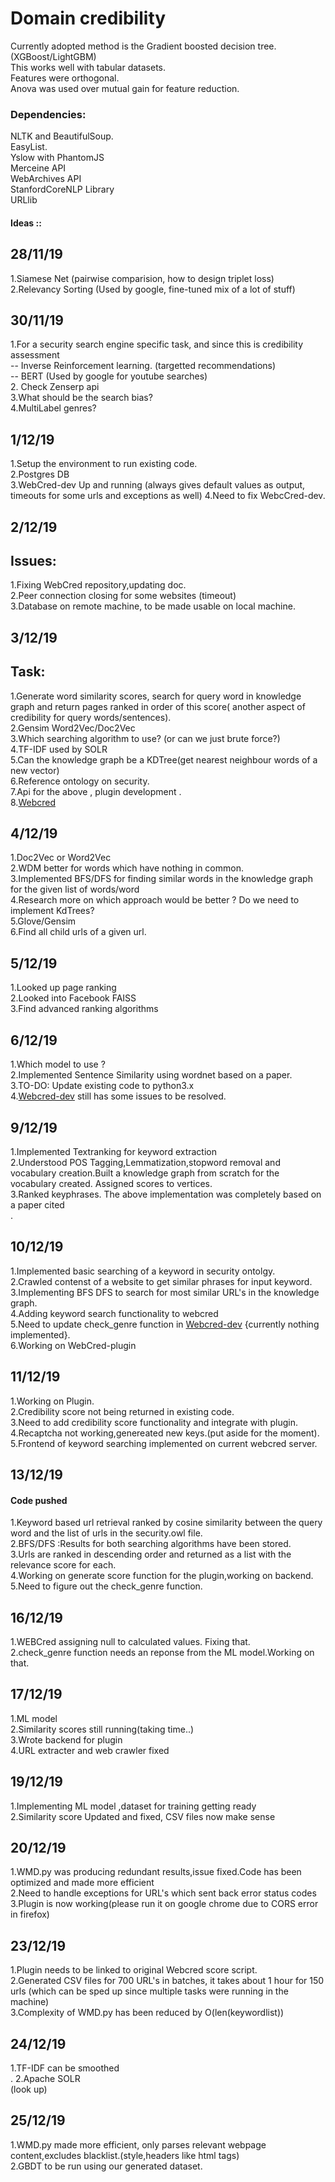 # Domain credibility
Currently adopted method is the Gradient boosted decision tree.(XGBoost/LightGBM)  
This works well with tabular datasets.<br>
Features were orthogonal.<br>
Anova was used over mutual gain for feature reduction.



### Dependencies: 
NLTK and BeautifulSoup.<br>
EasyList.<br>
Yslow with PhantomJS <br>
Merceine API <br> 
WebArchives API <br>
StanfordCoreNLP Library<br> 
URLlib<br> 




#### Ideas ::
28/11/19
-------
1.Siamese Net (pairwise comparision, how to design triplet loss) <br>
2.Relevancy Sorting (Used by google, fine-tuned mix of a lot of stuff)<br>

30/11/19
- 
1.For a security search engine specific task, and since this is credibility assessment<br>
-- Inverse Reinforcement learning. (targetted recommendations) <br>
-- BERT (Used by google for youtube searches) <br>
2. Check Zenserp api<br>
3.What should be the search bias? <br> 
4.MultiLabel genres? <br>

1/12/19
-
1.Setup the environment to run existing code. <br>
2.Postgres DB<br>
3.WebCred-dev Up and running (always gives default values as output, timeouts for some urls and exceptions as well)
4.Need to fix WebcCred-dev.
<br>


2/12/19
--
Issues:
-
1.Fixing WebCred repository,updating doc.<br> 
2.Peer connection closing for some websites (timeout)<br> 
3.Database on remote machine, to be made usable on local machine.<br> 


3/12/19
-
Task:
-
1.Generate word similarity scores, search for query word in knowledge graph and return pages ranked in order of this score( another aspect of credibility for query words/sentences).<br> 
2.Gensim Word2Vec/Doc2Vec<br> 
3.Which searching algorithm to use? (or can we just brute force?)<br> 
4.TF-IDF used by SOLR <br> 
5.Can the knowledge graph be a KDTree(get nearest neighbour words of a new vector)<br> 
6.Reference ontology on security. <br> 
7.Api for the above , plugin development .<br> 
8.[Webcred](https://github.com/SIREN-SERC/WEBCred)



4/12/19
-
1.Doc2Vec or Word2Vec <br>
2.WDM better for words which have nothing in common. <br>
3.Implemented BFS/DFS for finding similar words in the knowledge graph for the given list of words/word<br>
4.Research more on which approach would be better ? Do we need to implement KdTrees? <br>
5.Glove/Gensim<br>
6.Find all child urls of a given url.<br>

5/12/19
- 
1.Looked up page ranking<br>
2.Looked into Facebook FAISS<br>
3.Find advanced ranking algorithms<br>

6/12/19
-
1.Which model to use ?<br>
2.Implemented Sentence Similarity using wordnet based on a paper.<br>
3.TO-DO: Update existing code to python3.x <br>
4.[Webcred-dev](https://github.com/SIREN-SERC/WEBCred-dev) still has some issues to be resolved.<br>

9/12/19
-
1.Implemented Textranking for keyword extraction<br>
2.Understood POS Tagging,Lemmatization,stopword removal and vocabulary creation.Built a knowledge graph from scratch for the vocabulary created.
Assigned scores to vertices. <br>
3.Ranked keyphrases. The above implementation was completely based on a paper cited<br>.

10/12/19
-
1.Implemented basic searching of a keyword in security ontolgy.<br>
2.Crawled contenst of a website to get similar phrases for input keyword.<br>
3.Implementing BFS DFS to search for most similar URL's in the knowledge graph.<br>
4.Adding keyword search functionality to webcred<br>
5.Need to update check_genre function in [Webcred-dev](https://github.com/SIREN-SERC/WEBCred-dev) {currently nothing implemented}.<br>
6.Working on WebCred-plugin<br>


11/12/19
-
1.Working on Plugin.<br>
2.Credibility score not being returned in existing code.<br>
3.Need to add credibility score functionality and integrate with plugin.<br> 
4.Recaptcha not working,genereated new keys.(put aside for the moment).<br>
5.Frontend of keyword searching implemented on current webcred server.<br> 



13/12/19
-
#### Code pushed
1.Keyword based url retrieval ranked by cosine similarity between the query word and the list of urls in the security.owl file.<br>
2.BFS/DFS :Results for both searching algorithms have been stored.<br>
3.Urls are ranked in descending order and returned as a list with the relevance score for each.<br>
4.Working on generate score function for the plugin,working on backend.<br>
5.Need to figure out the check_genre function.<br> 


16/12/19
-
1.WEBCred assigning null to calculated values. Fixing that.<br>
2.check_genre function needs an reponse from the ML model.Working on that.<br>

17/12/19
- 
1.ML model<br>
2.Similarity scores still running(taking time..)<br>
3.Wrote backend for plugin<br>
4.URL extracter and web crawler fixed<br>

19/12/19
- 
1.Implementing ML model ,dataset for training getting ready<br>
2.Similarity score Updated and fixed, CSV files now make sense<br>

20/12/19
- 
1.WMD.py was producing redundant results,issue fixed.Code has been optimized and made more efficient<br>
2.Need to handle exceptions for URL's which sent back error status codes<br>
3.Plugin is now working(please run it on google chrome due to CORS error in firefox)<br>

23/12/19
-
1.Plugin needs to be linked to original Webcred score script.<br>
2.Generated CSV files for 700 URL's in batches, it takes about 1 hour for 150 urls (which can be sped up since multiple tasks were running in the machine)<br>
3.Complexity of WMD.py has been reduced by O(len(keywordlist))<br>

24/12/19
-
1.TF-IDF can be smoothed<br>.
2.Apache SOLR<br> (look up)<br>

25/12/19
-
1.WMD.py made more efficient, only parses relevant webpage content,excludes blacklist.(style,headers like html tags)<br>
2.GBDT to be run using our generated dataset.<br>
